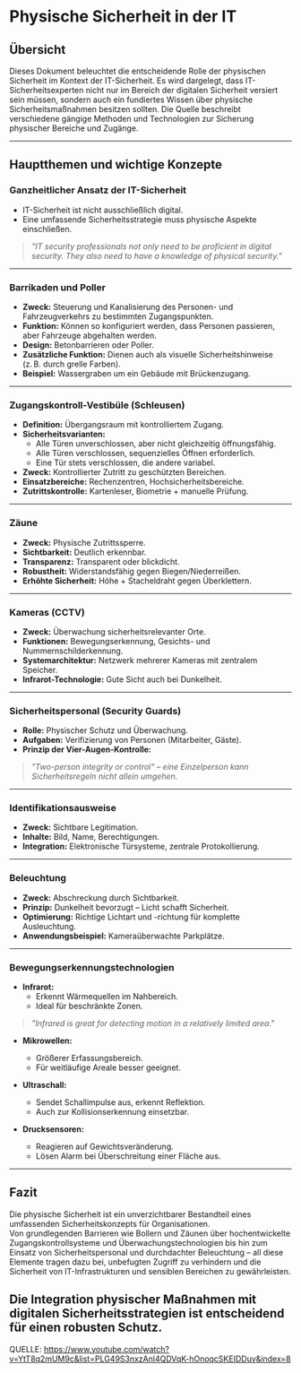 # Physische Sicherheit in der IT

## Übersicht

Dieses Dokument beleuchtet die entscheidende Rolle der physischen Sicherheit im Kontext der IT-Sicherheit. Es wird dargelegt, dass IT-Sicherheitsexperten nicht nur im Bereich der digitalen Sicherheit versiert sein müssen, sondern auch ein fundiertes Wissen über physische Sicherheitsmaßnahmen besitzen sollten. Die Quelle beschreibt verschiedene gängige Methoden und Technologien zur Sicherung physischer Bereiche und Zugänge.

---

## Hauptthemen und wichtige Konzepte

### Ganzheitlicher Ansatz der IT-Sicherheit

- IT-Sicherheit ist nicht ausschließlich digital.
- Eine umfassende Sicherheitsstrategie muss physische Aspekte einschließen.
> *"IT security professionals not only need to be proficient in digital security. They also need to have a knowledge of physical security."*

---

### Barrikaden und Poller

- **Zweck:** Steuerung und Kanalisierung des Personen- und Fahrzeugverkehrs zu bestimmten Zugangspunkten.
- **Funktion:** Können so konfiguriert werden, dass Personen passieren, aber Fahrzeuge abgehalten werden.
- **Design:** Betonbarrieren oder Poller.
- **Zusätzliche Funktion:** Dienen auch als visuelle Sicherheitshinweise (z. B. durch grelle Farben).
- **Beispiel:** Wassergraben um ein Gebäude mit Brückenzugang.

---

### Zugangskontroll-Vestibüle (Schleusen)

- **Definition:** Übergangsraum mit kontrolliertem Zugang.
- **Sicherheitsvarianten:**
  - Alle Türen unverschlossen, aber nicht gleichzeitig öffnungsfähig.
  - Alle Türen verschlossen, sequenzielles Öffnen erforderlich.
  - Eine Tür stets verschlossen, die andere variabel.
- **Zweck:** Kontrollierter Zutritt zu geschützten Bereichen.
- **Einsatzbereiche:** Rechenzentren, Hochsicherheitsbereiche.
- **Zutrittskontrolle:** Kartenleser, Biometrie + manuelle Prüfung.

---

### Zäune

- **Zweck:** Physische Zutrittssperre.
- **Sichtbarkeit:** Deutlich erkennbar.
- **Transparenz:** Transparent oder blickdicht.
- **Robustheit:** Widerstandsfähig gegen Biegen/Niederreißen.
- **Erhöhte Sicherheit:** Höhe + Stacheldraht gegen Überklettern.

---

### Kameras (CCTV)

- **Zweck:** Überwachung sicherheitsrelevanter Orte.
- **Funktionen:** Bewegungserkennung, Gesichts- und Nummernschilderkennung.
- **Systemarchitektur:** Netzwerk mehrerer Kameras mit zentralem Speicher.
- **Infrarot-Technologie:** Gute Sicht auch bei Dunkelheit.

---

### Sicherheitspersonal (Security Guards)

- **Rolle:** Physischer Schutz und Überwachung.
- **Aufgaben:** Verifizierung von Personen (Mitarbeiter, Gäste).
- **Prinzip der Vier-Augen-Kontrolle:**
> *"Two-person integrity or control" – eine Einzelperson kann Sicherheitsregeln nicht allein umgehen.*

---

### Identifikationsausweise

- **Zweck:** Sichtbare Legitimation.
- **Inhalte:** Bild, Name, Berechtigungen.
- **Integration:** Elektronische Türsysteme, zentrale Protokollierung.

---

### Beleuchtung

- **Zweck:** Abschreckung durch Sichtbarkeit.
- **Prinzip:** Dunkelheit bevorzugt – Licht schafft Sicherheit.
- **Optimierung:** Richtige Lichtart und -richtung für komplette Ausleuchtung.
- **Anwendungsbeispiel:** Kameraüberwachte Parkplätze.

---

### Bewegungserkennungstechnologien

- **Infrarot:**
  - Erkennt Wärmequellen im Nahbereich.
  - Ideal für beschränkte Zonen.
> *"Infrared is great for detecting motion in a relatively limited area."*

- **Mikrowellen:**
  - Größerer Erfassungsbereich.
  - Für weitläufige Areale besser geeignet.

- **Ultraschall:**
  - Sendet Schallimpulse aus, erkennt Reflektion.
  - Auch zur Kollisionserkennung einsetzbar.

- **Drucksensoren:**
  - Reagieren auf Gewichtsveränderung.
  - Lösen Alarm bei Überschreitung einer Fläche aus.

---

## Fazit

Die physische Sicherheit ist ein unverzichtbarer Bestandteil eines umfassenden Sicherheitskonzepts für Organisationen.  
Von grundlegenden Barrieren wie Bollern und Zäunen über hochentwickelte Zugangskontrollsysteme und Überwachungstechnologien bis hin zum Einsatz von Sicherheitspersonal und durchdachter Beleuchtung – all diese Elemente tragen dazu bei, unbefugten Zugriff zu verhindern und die Sicherheit von IT-Infrastrukturen und sensiblen Bereichen zu gewährleisten.  

**Die Integration physischer Maßnahmen mit digitalen Sicherheitsstrategien ist entscheidend für einen robusten Schutz.**
---
QUELLE: https://www.youtube.com/watch?v=YtT8q2mUM9c&list=PLG49S3nxzAnl4QDVqK-hOnoqcSKEIDDuv&index=8
